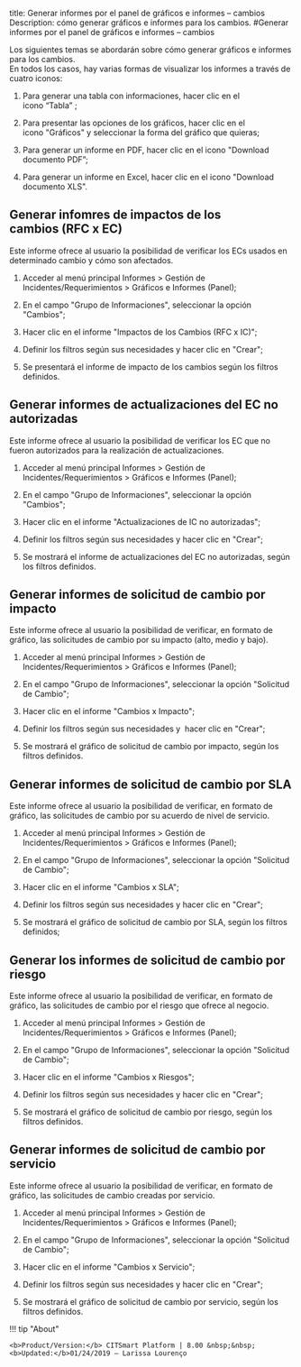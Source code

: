 title: Generar informes por el panel de gráficos e informes – cambios 
Description: cómo generar gráficos e informes para los cambios.
#Generar informes por el panel de gráficos e informes – cambios

Los siguientes temas se abordarán sobre cómo generar gráficos e informes para los cambios.  
En todos los casos, hay varias formas de visualizar los informes a través de
cuatro iconos:  

 1. Para generar una tabla con informaciones, hacer clic en el icono “Tabla” ;

 2. Para presentar las opciones de los gráficos, hacer clic en el
    icono "Gráficos" y seleccionar la forma del gráfico que quieras;

 3. Para generar un informe en PDF, hacer clic en el icono "Download documento
    PDF”;

 4. Para generar un informe en Excel, hacer clic en el icono "Download documento
    XLS".  

Generar infomres de impactos de los cambios (RFC x EC)
------------------------------------------------------

Este informe ofrece al usuario la posibilidad de verificar los ECs usados en
determinado cambio y cómo son afectados.

1.  Acceder al menú principal Informes \> Gestión de
    Incidentes/Requerimientos \> Gráficos e Informes (Panel);

2.  En el campo "Grupo de Informaciones", seleccionar la opción "Cambios";

3.  Hacer clic en el informe "Impactos de los Cambios (RFC x IC)";

4.  Definir los filtros según sus necesidades y hacer clic en "Crear";

5.  Se presentará el informe de impacto de los cambios según los filtros
    definidos.

Generar informes de actualizaciones del EC no autorizadas
---------------------------------------------------------

Este informe ofrece al usuario la posibilidad de verificar los EC que no fueron
autorizados para la realización de actualizaciones.

1.  Acceder al menú principal Informes \> Gestión de
    Incidentes/Requerimientos \> Gráficos e Informes (Panel);

2.  En el campo "Grupo de Informaciones", seleccionar la opción "Cambios";

3.  Hacer clic en el informe "Actualizaciones de IC no autorizadas";

4.  Definir los filtros según sus necesidades y hacer clic en "Crear";

5.  Se mostrará el informe de actualizaciones del EC no autorizadas, según los
    filtros definidos.

Generar informes de solicitud de cambio por impacto
---------------------------------------------------

Este informe ofrece al usuario la posibilidad de verificar, en formato de
gráfico, las solicitudes de cambio por su impacto (alto, medio y bajo).

1.  Acceder al menú principal Informes \> Gestión de Incidentes/Requerimientos
    \> Gráficos e Informes (Panel);

2.  En el campo "Grupo de Informaciones", seleccionar la opción "Solicitud de
    Cambio";

3.  Hacer clic en el informe "Cambios x Impacto";

4.  Definir los filtros según sus necesidades y  hacer clic en "Crear";

5.  Se mostrará el gráfico de solicitud de cambio por impacto, según los filtros
    definidos.

Generar informes de solicitud de cambio por SLA
-----------------------------------------------

Este informe ofrece al usuario la posibilidad de verificar, en formato de
gráfico, las solicitudes de cambio por su acuerdo de nivel de servicio.

1.  Acceder al menú principal Informes \> Gestión de Incidentes/Requerimientos
    \> Gráficos e Informes (Panel);

2.  En el campo "Grupo de Informaciones", seleccionar la opción "Solicitud de
    Cambio";

3.  Hacer clic en el informe "Cambios x SLA";

4.  Definir los filtros según sus necesidades y hacer clic en "Crear";

5.  Se mostrará el gráfico de solicitud de cambio por SLA, según los filtros
    definidos;

Generar los informes de solicitud de cambio por riesgo
------------------------------------------------------

Este informe ofrece al usuario la posibilidad de verificar, en formato de
gráfico, las solicitudes de cambio por el riesgo que ofrece al negocio.

1.  Acceder al menú principal Informes \> Gestión de Incidentes/Requerimientos
    \> Gráficos e Informes (Panel);

2.  En el campo "Grupo de Informaciones", seleccionar la opción "Solicitud de
    Cambio";

3.  Hacer clic en el informe "Cambios x Riesgos";

4.  Definir los filtros según sus necesidades y hacer clic en "Crear";

5.  Se mostrará el gráfico de solicitud de cambio por riesgo, según los filtros
    definidos.

Generar informes de solicitud de cambio por servicio
----------------------------------------------------

Este informe ofrece al usuario la posibilidad de verificar, en formato de
gráfico, las solicitudes de cambio creadas por servicio.

1.  Acceder al menú principal Informes \> Gestión de
    Incidentes/Requerimientos \> Gráficos e Informes (Panel);

2.  En el campo "Grupo de Informaciones", seleccionar la opción "Solicitud de
    Cambio";

3.  Hacer clic en el informe "Cambios x Servicio";

4.  Definir los filtros según sus necesidades y hacer clic en "Crear";

5.  Se mostrará el gráfico de solicitud de cambio por servicio, según los
    filtros definidos.
    
!!! tip "About"

    <b>Product/Version:</b> CITSmart Platform | 8.00 &nbsp;&nbsp;
    <b>Updated:</b>01/24/2019 – Larissa Lourenço
